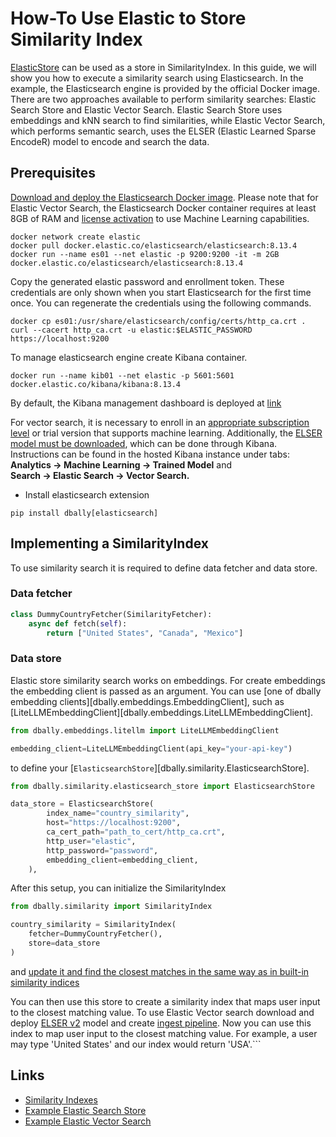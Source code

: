# How-To Use Elastic to Store Similarity Index

[ElasticStore](https://www.elastic.co/guide/en/elasticsearch/reference/current/mapping-store.html) can be used as a store in SimilarityIndex. In this guide, we will show you how to execute a similarity search using Elasticsearch.
In the example, the Elasticsearch engine is provided by the official Docker image. There are two approaches available to perform similarity searches: Elastic Search Store and Elastic Vector Search.
Elastic Search Store uses embeddings and kNN search to find similarities, while Elastic Vector Search, which performs semantic search, uses the ELSER (Elastic Learned Sparse EncodeR) model to encode and search the data.


## Prerequisites

[Download and deploy the Elasticsearch Docker image](https://www.elastic.co/guide/en/elasticsearch/reference/current/docker.html). Please note that for Elastic Vector Search, the Elasticsearch Docker container requires at least 8GB of RAM and
[license activation](https://www.elastic.co/guide/en/kibana/current/managing-licenses.html) to use Machine Learning capabilities.


```commandline
docker network create elastic
docker pull docker.elastic.co/elasticsearch/elasticsearch:8.13.4
docker run --name es01 --net elastic -p 9200:9200 -it -m 2GB docker.elastic.co/elasticsearch/elasticsearch:8.13.4
```

Copy the generated elastic password and enrollment token. These credentials are only shown when you start Elasticsearch for the first time once. You can regenerate the credentials using the following commands.
```commandline
docker cp es01:/usr/share/elasticsearch/config/certs/http_ca.crt .
curl --cacert http_ca.crt -u elastic:$ELASTIC_PASSWORD https://localhost:9200
```

To manage elasticsearch engine create Kibana container.
```commandline
docker run --name kib01 --net elastic -p 5601:5601 docker.elastic.co/kibana/kibana:8.13.4
```

By default, the Kibana management dashboard is deployed at [link](http://localhost:5601/)


For vector search, it is necessary to enroll in an [appropriate subscription level](https://www.elastic.co/subscriptions) or trial version that supports machine learning.
Additionally, the [ELSER model must be downloaded](https://www.elastic.co/guide/en/machine-learning/current/ml-nlp-elser.html), which can be done through Kibana. Instructions can be found in the hosted Kibana instance under tabs:
<br />**Analytics -> Machine Learning -> Trained Model** and
<br/>**Search -> Elastic Search -> Vector Search.**


* Install elasticsearch extension
```commandline
pip install dbally[elasticsearch]
```

## Implementing a SimilarityIndex

To use similarity search it is required to define data fetcher and data store.

### Data fetcher

```python
class DummyCountryFetcher(SimilarityFetcher):
    async def fetch(self):
        return ["United States", "Canada", "Mexico"]
```

### Data store
Elastic store similarity search works on embeddings. For create embeddings the embedding client is passed as an argument.
You can use [one of dbally embedding clients][dbally.embeddings.EmbeddingClient], such as [LiteLLMEmbeddingClient][dbally.embeddings.LiteLLMEmbeddingClient].

```python
from dbally.embeddings.litellm import LiteLLMEmbeddingClient

embedding_client=LiteLLMEmbeddingClient(api_key="your-api-key")
```

to define your [`ElasticsearchStore`][dbally.similarity.ElasticsearchStore].

```python
from dbally.similarity.elasticsearch_store import ElasticsearchStore

data_store = ElasticsearchStore(
        index_name="country_similarity",
        host="https://localhost:9200",
        ca_cert_path="path_to_cert/http_ca.crt",
        http_user="elastic",
        http_password="password",
        embedding_client=embedding_client,
    ),

```

After this setup, you can initialize the SimilarityIndex

```python
from dbally.similarity import SimilarityIndex

country_similarity = SimilarityIndex(
    fetcher=DummyCountryFetcher(),
    store=data_store
)
```

and [update it and find the closest matches in the same way as in built-in similarity indices](use_custom_similarity_store.md/#using-the-similar)

You can then use this store to create a similarity index that maps user input to the closest matching value.
To use Elastic Vector search download and deploy [ELSER v2](https://www.elastic.co/guide/en/machine-learning/current/ml-nlp-elser.html#elser-v2) model and create [ingest pipeline](https://www.elastic.co/guide/en/machine-learning/current/ml-nlp-elser.html#elasticsearch-ingest-pipeline).
Now you can use this index to map user input to the closest matching value. For example, a user may type 'United States' and our index would return 'USA'.```

## Links
* [Similarity Indexes](use_custom_similarity_store.md)
* [Example Elastic Search Store](use_elasticsearch_store_code.py)
* [Example Elastic Vector Search](use_elastic_vector_store_code.py)
